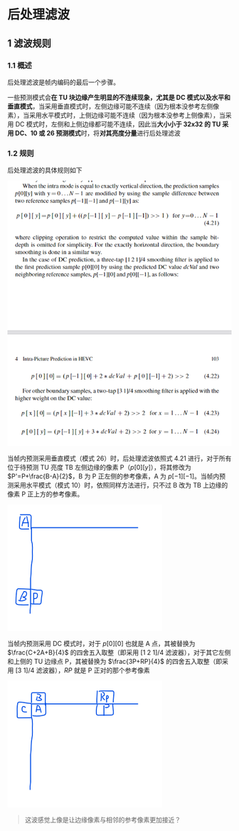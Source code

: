 # 后处理滤波

## 1 滤波规则

### 1.1 概述

后处理滤波是帧内编码的最后一个步骤。

一些预测模式会**在 TU 块边缘产生明显的不连续现象，尤其是 DC 模式以及水平和垂直模式**，当采用垂直模式时，左侧边缘可能不连续（因为根本没参考左侧像素），当采用水平模式时，上侧边缘可能不连续（因为根本没参考上侧像素），当采用 DC 模式时，左侧和上侧边缘都可能不连续，因此当**大小小于 32x32 的 TU 采用 DC、10 或 26 预测模式**时，将**对其亮度分量**进行后处理滤波

### 1.2 规则

后处理滤波的具体规则如下

![后处理滤波_5482](markdown_images/%E5%90%8E%E5%A4%84%E7%90%86%E6%BB%A4%E6%B3%A2_5482.png)

当帧内预测采用垂直模式（模式 26）时，后处理滤波依照式 4.21 进行，对于所有位于待预测 TU 亮度 TB 左侧边缘的像素 P（$p[0][y]$），将其修改为 $P'=P+\frac{B-A}{2}$，B 为 P 正左侧的参考像素，A 为 $p[-1][-1]$。当帧内预测采用水平模式（模式 10）时，依照同样方法进行，只不过 B 改为 TB 上边缘的像素 P 正上方的参考像素。

![后处理滤波_7279](markdown_images/%E5%90%8E%E5%A4%84%E7%90%86%E6%BB%A4%E6%B3%A2_7279.png)

当帧内预测采用 DC 模式时，对于 $p[0][0]$ 也就是 A 点，其被替换为 $\frac{C+2A+B}{4}$ 的四舍五入取整（即采用 [1 2 1]/4 滤波器），对于其它左侧和上侧的 TU 边缘点 P，其被替换为 $\frac{3P+RP}{4}$ 的四舍五入取整（即采用 [3 1]/4 滤波器），$RP$ 就是 P 正对的那个参考像素

![后处理滤波_9623](markdown_images/%E5%90%8E%E5%A4%84%E7%90%86%E6%BB%A4%E6%B3%A2_9623.png)

> 这波感觉上像是让边缘像素与相邻的参考像素更加接近？
